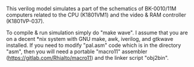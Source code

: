 This verilog model simulates a part of the schematics of BK-0010/11M computers related to the CPU (K1801VM1) and the video & RAM controller (K1801VP-037).

To compile & run simulation simply do "make wave". I assume that you are on a decent *nix system with GNU make, awk, iverilog, and gtkwave installed.
If you need to modify "pal.asm" code which is in the directory "asm", then you will need a portable "macro11" assembler (https://gitlab.com/Rhialto/macro11)
and the linker script "obj2bin".
